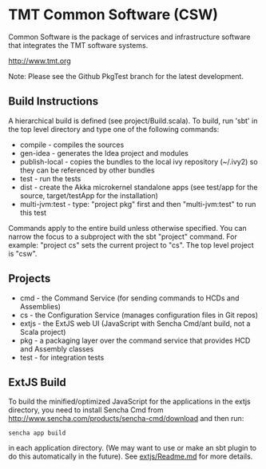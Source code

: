 TMT Common Software (CSW)
=========================

Common Software is the package of services and infrastructure software that integrates the TMT software systems.

http://www.tmt.org

Note: Please see the Github PkgTest branch for the latest development.


Build Instructions
------------------

A hierarchical build is defined (see project/Build.scala).
To build, run 'sbt' in the top level directory and type one of the following commands:

* compile - compiles the sources
* gen-idea - generates the Idea project and modules
* publish-local - copies the bundles to the local ivy repository (~/.ivy2) so they can be referenced by other bundles
* test - run the tests
* dist - create the Akka microkernel standalone apps (see test/app for the source, target/testApp for the installation)
* multi-jvm:test - type: "project pkg" first and then "multi-jvm:test" to run this test

Commands apply to the entire build unless otherwise specified.
You can narrow the focus to a subproject with the sbt "project" command.
For example: "project cs" sets the current project to "cs". The top level project is "csw".

Projects
--------

* cmd - the Command Service (for sending commands to HCDs and Assemblies)
* cs - the Configuration Service (manages configuration files in Git repos)
* extjs - the ExtJS web UI (JavaScript with Sencha Cmd/ant build, not a Scala project)
* pkg - a packaging layer over the command service that provides HCD and Assembly classes
* test - for integration tests

ExtJS Build
-----------

To build the minified/optimized JavaScript for the applications in the extjs directory,
you need to install Sencha Cmd from http://www.sencha.com/products/sencha-cmd/download
and then run:

    sencha app build

in each application directory.
(We may want to use or make an sbt plugin to do this automatically in the future).
See <a href="extjs/Readme.md">extjs/Readme.md</a> for more details.
